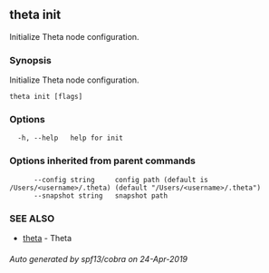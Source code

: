 ## theta init

Initialize Theta node configuration.

### Synopsis

Initialize Theta node configuration.

```
theta init [flags]
```

### Options

```
  -h, --help   help for init
```

### Options inherited from parent commands

```
      --config string     config path (default is /Users/<username>/.theta) (default "/Users/<username>/.theta")
      --snapshot string   snapshot path
```

### SEE ALSO

* [theta](theta.md)	 - Theta

###### Auto generated by spf13/cobra on 24-Apr-2019
